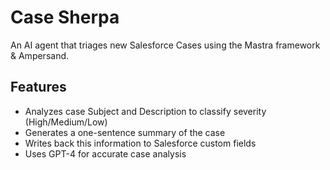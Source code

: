 # Case Sherpa

An AI agent that triages new Salesforce Cases using the Mastra framework & Ampersand.

## Features

- Analyzes case Subject and Description to classify severity (High/Medium/Low)
- Generates a one-sentence summary of the case
- Writes back this information to Salesforce custom fields 
- Uses GPT-4 for accurate case analysis